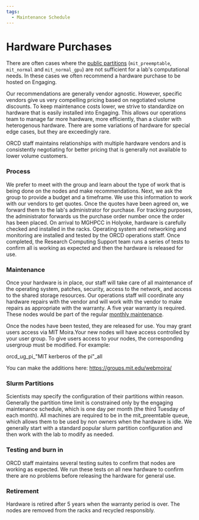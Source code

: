 ```yaml
---
tags:
  - Maintenance Schedule
---
```


# Hardware Purchases 

There are often cases where the [public partitions](running-jobs/overview.md#partitions) (`mit_preemptable`, `mit_normal` and `mit_normal_gpu`) are not sufficient for a lab's computational needs. 
In these cases we often recommend a hardware purchase to be hosted on Engaging. 

Our recommendations are generally vendor agnostic. However, specific vendors give us very compelling pricing based 
on negotiated volume discounts. To keep maintenance costs lower, we strive to standardize on hardware that 
is easily installed into Engaging. This allows our operations team to manage far more hardware, more efficiently, than a cluster with heterogenous hardware. There are some variations of hardware for special edge cases, but they are exceedingly rare. 

ORCD staff maintains relationships with multiple hardware vendors and is consistently negotiating for better pricing that is generally not available to lower volume customers. 

### Process
We prefer to meet with the group and learn about the type of work that is being done on the nodes and make recommendations. 
Next, we ask the group to provide a budget and a timeframe. We use this information to
work with our vendors to get quotes. Once the quotes have been agreed on, we forward them to the lab's administrator for purchase. For tracking purposes, the administrator forwards us the purchase order number once the order has been placed. On arrival to MGHPCC in Holyoke, hardware is carefully checked and installed in the racks. Operating system and networking and monitoring are installed and tested by the ORCD operations staff. Once completed, the Research Computing Support team runs a series of tests to confirm all is working as expected and then the hardware is released for use. 

### Maintenance
Once your hardware is in place, our staff will take care of all maintenance of the operating system, patches, security, access to the network,  and access to the shared storage resources. Our operations staff will coordinate any hardware repairs with the vendor and will work with the vendor to make repairs as appropriate with the warranty. A five year warranty is required. These nodes would be part of the regular [monthly maintenance](orcd-systems.md#maintenance-schedule).

Once the nodes have been tested, they are released for use. You may 
grant users access via MIT Moira.Your new nodes will have access controlled by your user group.
To give users access to your nodes, the corresponding usergroup must be modified. For example: 

orcd_ug_pi_"MIT kerberos of the pi"_all

You can make the additions here: https://groups.mit.edu/webmoira/

### Slurm Partitions 
Scientists may specify the configuration of their partitions within reason. Generally the partition time limit is constrained only by the engaging maintenance schedule, which is one day per month (the third Tuesday of each month). All machines are required to be in the mit_preemtable queue, which allows them to be used by non owners when the hardware is idle. We generally start with a standard popular slurm partition configuration and then work with the lab to modify as needed. 

### Testing and burn in
ORCD staff maintains several testing suites to confirm that nodes are working as expected. We run these tests on all new hardware to confirm there are no problems before releasing the hardware for general use.

### Retirement
Hardware is retired after 5 years when the warranty period is over. The nodes are removed from the racks
and recycled responsibly. 
